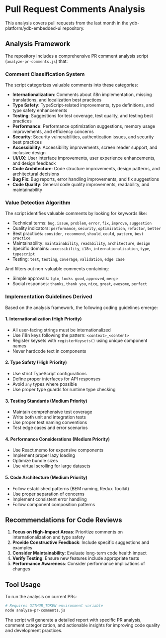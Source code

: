 # Pull Request Comments Analysis

This analysis covers pull requests from the last month in the ydb-platform/ydb-embedded-ui repository.

## Analysis Framework

The repository includes a comprehensive PR comment analysis script (`analyze-pr-comments.js`) that:

### Comment Classification System

The script categorizes valuable comments into these categories:

- **Internationalization**: Comments about i18n implementation, missing translations, and localization best practices
- **Type Safety**: TypeScript-related improvements, type definitions, and type safety enhancements
- **Testing**: Suggestions for test coverage, test quality, and testing best practices
- **Performance**: Performance optimization suggestions, memory usage improvements, and efficiency concerns
- **Security**: Security vulnerabilities, authentication issues, and security best practices
- **Accessibility**: Accessibility improvements, screen reader support, and inclusive design
- **UI/UX**: User interface improvements, user experience enhancements, and design feedback
- **Code Architecture**: Code structure improvements, design patterns, and architectural decisions
- **Bug Fix**: Bug reports, error handling improvements, and fix suggestions
- **Code Quality**: General code quality improvements, readability, and maintainability

### Value Detection Algorithm

The script identifies valuable comments by looking for keywords like:

- Technical terms: `bug`, `issue`, `problem`, `error`, `fix`, `improve`, `suggestion`
- Quality indicators: `performance`, `security`, `optimization`, `refactor`, `better`
- Best practices: `consider`, `recommend`, `should`, `could`, `pattern`, `best practice`
- Maintainability: `maintainability`, `readability`, `architecture`, `design`
- Specific domains: `accessibility`, `i18n`, `internationalization`, `type`, `typescript`
- Testing: `test`, `testing`, `coverage`, `validation`, `edge case`

And filters out non-valuable comments containing:

- Simple approvals: `lgtm`, `looks good`, `approved`, `merge`
- Social responses: `thanks`, `thank you`, `nice`, `great`, `awesome`, `perfect`

### Implementation Guidelines Derived

Based on the analysis framework, the following coding guidelines emerge:

#### 1. Internationalization (High Priority)

- All user-facing strings must be internationalized
- Use i18n keys following the pattern: `<context>_<content>`
- Register keysets with `registerKeysets()` using unique component names
- Never hardcode text in components

#### 2. Type Safety (High Priority)

- Use strict TypeScript configurations
- Define proper interfaces for API responses
- Avoid `any` types where possible
- Use proper type guards for runtime type checking

#### 3. Testing Standards (Medium Priority)

- Maintain comprehensive test coverage
- Write both unit and integration tests
- Use proper test naming conventions
- Test edge cases and error scenarios

#### 4. Performance Considerations (Medium Priority)

- Use React.memo for expensive components
- Implement proper lazy loading
- Optimize bundle sizes
- Use virtual scrolling for large datasets

#### 5. Code Architecture (Medium Priority)

- Follow established patterns (BEM naming, Redux Toolkit)
- Use proper separation of concerns
- Implement consistent error handling
- Follow component composition patterns

## Recommendations for Code Reviews

1. **Focus on High-Impact Areas**: Prioritize comments on internationalization and type safety
2. **Provide Constructive Feedback**: Include specific suggestions and examples
3. **Consider Maintainability**: Evaluate long-term code health impact
4. **Verify Testing**: Ensure new features include appropriate tests
5. **Performance Awareness**: Consider performance implications of changes

## Tool Usage

To run the analysis on current PRs:

```bash
# Requires GITHUB_TOKEN environment variable
node analyze-pr-comments.js
```

The script will generate a detailed report with specific PR analysis, comment categorization, and actionable insights for improving code quality and development practices.
